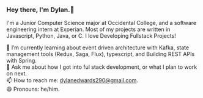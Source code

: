 ### Hey there, I'm Dylan.👋

I'm a Junior Computer Science major at Occidental College, and a software engineering intern at Experian. Most of my projects are written in Javascript, Python, Java, or C. I love Developing Fullstack Projects!    
    
🌱 I’m currently learning about event driven architecture with Kafka, state management tools (Redux, Saga, Flux), typescript, and Building REST APIs with Spring.   
💬 Ask me about how I got into ful stack development, or what I plan to work on next.    
📫 How to reach me: dylanedwards290@gmail.com.    
😄 Pronouns: he/him.    
